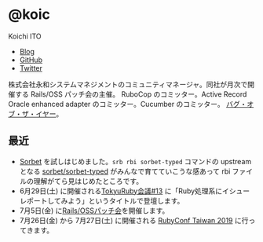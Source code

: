 # @koic

Koichi ITO

- [Blog](http://koic.hatenablog.com/)
- [GitHub](https://github.com/koic)
- [Twitter](https://twitter.com/koic)

株式会社永和システムマネジメントのコミュニティマネージャ。同社が月次で開催する Rails/OSS パッチ会の主催。
RuboCop のコミッター。Active Record Oracle enhanced adapter のコミッター。Cucumber のコミッター。
[バグ・オブ・ザ・イヤー](https://speakerdeck.com/koic/the-tracepoint-bumb)。

## 最近

- [Sorbet](https://sorbet.org) を試しはじめました。`srb rbi sorbet-typed` コマンドの upstream となる [sorbet/sorbet-typed](https://github.com/sorbet/sorbet-typed) がみんなで育てていこうな感あって rbi ファイルの理解がてら見はじめたところです。
- 6月29日(土) に開催される[TokyuRuby会議#13](https://tokyurubykaigi.github.io/tokyu13/) に「Ruby処理系にイシューレポートしてみよう」というタイトルで登壇します。
- 7月5日(金) に[Rails/OSSパッチ会](https://blog.agile.esm.co.jp/entry/rails-oss-patch-meetup-20190705)を開催します。
- 7月26日(金) から 7月27日(土) に開催される [RubyConf Taiwan 2019](https://2019.rubyconf.tw) に行ってきます。
